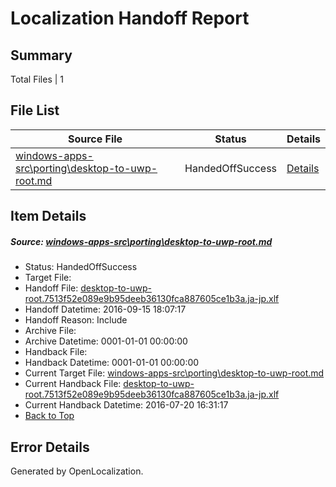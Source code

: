# <a name='report-top'></a> Localization Handoff Report

## Summary
 Total Files | 1

## File List
 Source File | Status | Details 
 ----------- | ------ | ------- 
 [windows-apps-src\porting\desktop-to-uwp-root.md](https://github.com/Microsoft/windows-apps/blob/ff8cd3ab5e38cfc3a2b5fabaad15f78a5f2620f2/windows-apps-src/porting/desktop-to-uwp-root.md) | HandedOffSuccess | [Details](#6cf6367ed0f6acea0f87ac36a050e874425423b14909)

## Item Details
##### <a name='6cf6367ed0f6acea0f87ac36a050e874425423b14909'></a> Source: [windows-apps-src\porting\desktop-to-uwp-root.md](https://github.com/Microsoft/windows-apps/blob/ff8cd3ab5e38cfc3a2b5fabaad15f78a5f2620f2/windows-apps-src/porting/desktop-to-uwp-root.md)
* Status: HandedOffSuccess
* Target File: 
* Handoff File: [desktop-to-uwp-root.7513f52e089e9b95deeb36130fca887605ce1b3a.ja-jp.xlf](https://github.com/Microsoft/WDG.handoff/blob/5270a8dcd37df1fda6b3a00876a8825f07cffe32/ol-handoff/Microsoft/windows-apps.ja-jp/master/desktop-to-uwp-root.7513f52e089e9b95deeb36130fca887605ce1b3a.ja-jp.xlf)
* Handoff Datetime: 2016-09-15 18:07:17
* Handoff Reason: Include
* Archive File: 
* Archive Datetime: 0001-01-01 00:00:00
* Handback File: 
* Handback Datetime: 0001-01-01 00:00:00
* Current Target File: [windows-apps-src\porting\desktop-to-uwp-root.md](https://github.com/Microsoft/windows-apps.ja-jp/blob/bb8e3c217182fd3ae9fd7c331e3722f1189b5569/windows-apps-src/porting/desktop-to-uwp-root.md)
* Current Handback File: [desktop-to-uwp-root.7513f52e089e9b95deeb36130fca887605ce1b3a.ja-jp.xlf](https://github.com/Microsoft/WDG.handback/blob/5fbfce34d71b9c9ce97b3692f989d8e628c65b51/ol-handback/Microsoft/windows-apps.ja-jp/master/desktop-to-uwp-root.7513f52e089e9b95deeb36130fca887605ce1b3a.ja-jp.xlf)
* Current Handback Datetime: 2016-07-20 16:31:17
* [Back to Top](#report-top)


## Error Details

Generated by OpenLocalization.
